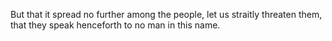 But that it spread no further among the people, let us straitly threaten them, that they speak henceforth to no man in this name.
